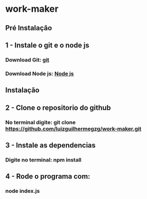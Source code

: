 # work-maker

## Pré Instalação
## 1 - Instale o git e o node js
### Download Git: [git](https://git-scm.com)
### Download Node js: [Node js](https://nodejs.org/en/)
## Instalação
## 2 - Clone o repositorio do github
### No terminal digite: git clone https://github.com/luizguilhermegzg/work-maker.git
## 3 - Instale as dependencias
### Digite no terminal: npm install
## 4 - Rode o programa com: 
### node index.js
